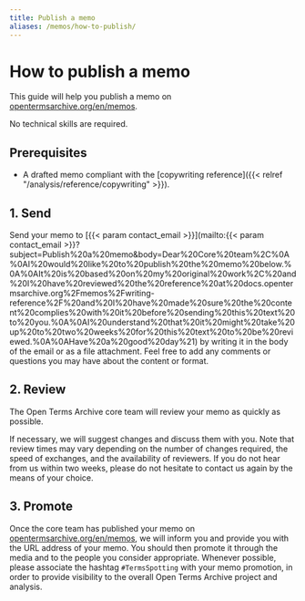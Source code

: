 ```yaml
---
title: Publish a memo
aliases: /memos/how-to-publish/
---
```


# How to publish a memo

This guide will help you publish a memo on [opentermsarchive.org/en/memos](https://opentermsarchive.org/en/memos/).

No technical skills are required.

## Prerequisites

- A drafted memo compliant with the [copywriting reference]({{< relref "/analysis/reference/copywriting" >}}).

## 1. Send

Send your memo to [{{< param contact_email >}}](mailto:{{< param contact_email >}}?subject=Publish%20a%20memo&body=Dear%20Core%20team%2C%0A%0AI%20would%20like%20to%20publish%20the%20memo%20below.%0A%0AIt%20is%20based%20on%20my%20original%20work%2C%20and%20I%20have%20reviewed%20the%20reference%20at%20docs.opentermsarchive.org%2Fmemos%2Fwriting-reference%2F%20and%20I%20have%20made%20sure%20the%20content%20complies%20with%20it%20before%20sending%20this%20text%20to%20you.%0A%0AI%20understand%20that%20it%20might%20take%20up%20to%20two%20weeks%20for%20this%20text%20to%20be%20reviewed.%0A%0AHave%20a%20good%20day%21) by writing it in the body of the email or as a file attachment. Feel free to add any comments or questions you may have about the content or format.

## 2. Review

The Open Terms Archive core team will review your memo as quickly as possible.

If necessary, we will suggest changes and discuss them with you. Note that review times may vary depending on the number of changes required, the speed of exchanges, and the availability of reviewers. If you do not hear from us within two weeks, please do not hesitate to contact us again by the means of your choice.

## 3. Promote

Once the core team has published your memo on [opentermsarchive.org/en/memos](https://opentermsarchive.org/en/memos/), we will inform you and provide you with the URL address of your memo. You should then promote it through the media and to the people you consider appropriate. Whenever possible, please associate the hashtag `#TermsSpotting` with your memo promotion, in order to provide visibility to the overall Open Terms Archive project and analysis.
